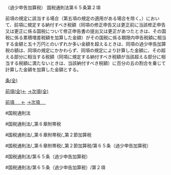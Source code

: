 （過少申告加算税）
国税通則法第６５条第２項

前項の規定に該当する場合（第五項の規定の適用がある場合を除く。）において、前項に規定する納付すべき税額（同項の修正申告又は更正前に当該修正申告又は更正に係る国税について修正申告書の提出又は更正があつたときは、その国税に係る累積増差税額を加算した金額）がその国税に係る期限内申告税額に相当する金額と五十万円とのいずれか多い金額を超えるときは、同項の過少申告加算税の額は、同項の規定にかかわらず、同項の規定により計算した金額に、その超える部分に相当する税額（同項に規定する納付すべき税額が当該超える部分に相当する税額に満たないときは、当該納付すべき税額）に百分の五の割合を乗じて計算した金額を加算した金額とする。

[条(全)](国税通則法＿＿＿＿＿第６５条_.md)

[前項(全)←](国税通則法＿＿＿＿＿第６５条第１項_.md)    [→次項(全)](国税通則法＿＿＿＿＿第６５条第３項_.md)

[前項 　 ←](国税通則法＿＿＿＿＿第６５条第１項.md)    [→次項 　 ](国税通則法＿＿＿＿＿第６５条第３項.md)



#国税通則法

#国税通則法/_第６章附帯税

#国税通則法/_第６章附帯税/_第２節加算税

#国税通則法/_第６章附帯税/_第２節加算税/第６５条（過少申告加算税）

#国税通則法/第６５条（過少申告加算税）

#国税通則法/第６５条（過少申告加算税）/第２項

